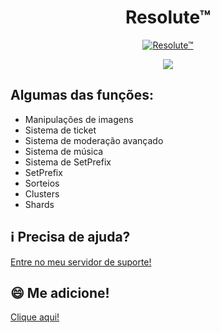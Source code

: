 <h1 align="center">Resolute™</h1>
<p align="center">
<a href="https://top.gg/bot/764919941538775050">
    <img src="https://top.gg/api/widget/764919941538775050.svg" alt="Resolute™" />
</a>
</p>

<p align="center">
<a href='https://infinitybotlist.com/bots/764919941538775050' title='widget'> <img src='https://infinitybotlist.com/bots/764919941538775050/widget?size=large'></img></a>
</p>

## Algumas das funções:
- Manipulações de imagens
- Sistema de ticket
- Sistema de moderação avançado
- Sistema de música
- Sistema de SetPrefix
- SetPrefix
- Sorteios
- Clusters
- Shards

## ℹ️ Precisa de ajuda?
[Entre no meu servidor de suporte!](https://discord.gg/VE9WeKZhPY)
## 😄 Me adicione!
[Clique aqui!](https://discord.com/oauth2/authorize?client_id=764919941538775050&permissions=8&scope=bot)

